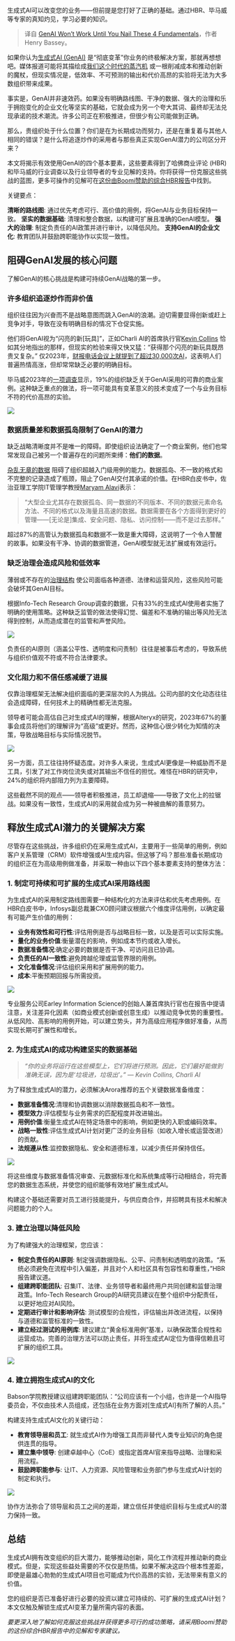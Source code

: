 
<!--
title: 生成式AI只有掌握这四个基础才能发挥作用
cover: https://cdn.thenewstack.io/media/2025/01/4e75f93a-genai-wont-work-until-you-nail-these-4-fundamentals.png
-->

生成式AI可以改变您的业务——但前提是您打好了正确的基础。通过HBR、毕马威等专家的真知灼见，学习必要的知识。

> 译自 [GenAI Won’t Work Until You Nail These 4 Fundamentals](https://thenewstack.io/genai-wont-work-until-you-nail-these-4-fundamentals/)，作者 Henry Bassey。

如果你认为[生成式AI (GenAI)](https://thenewstack.io/building-a-realistic-pathway-to-production-ready-genai/) 是“彻底变革”你业务的终极解决方案，那就再想想吧。媒体报道可能将其描绘成[我们这个时代的蒸汽机](https://www.gartner.com/en/topics/generative-ai) 或一根削减成本和推动创新的魔杖，但现实情况是，低效率、不可预测的输出和代价高昂的实验将无法为大多数组织带来成果。

事实是，GenAI并非速效药。如果没有明确路线图、干净的数据、强大的治理和乐于拥抱变化的企业文化等坚实的基础，它就会成为另一个夸大其词、最终却无法兑现承诺的技术潮流。许多公司正在积极推进，但很少有公司能做到正确。

那么，贵组织处于什么位置？你们是在为长期成功而努力，还是在重复着与其他人相同的错误？是什么将追逐炒作的采用者与那些真正实现GenAI潜力的公司区分开来？

本文将揭示有效使用GenAI的四个基本要素，这些要素得到了哈佛商业评论 (HBR) 和毕马威的行业调查以及行业领导者的专业见解的支持。你将获得一份克服这些挑战的蓝图，更多可操作的见解可在[这份由Boomi赞助的综合HBR报告](https://boomi.com/content/report/hbr-report-ai-readiness-boomi/)中找到。

关键要点：

**清晰的路线图**: 通过优先考虑可行、高价值的用例，将GenAI与业务目标保持一致。
**坚实的数据基础**: 清理和整合数据，以构建可扩展且准确的GenAI模型。
**强大的治理**: 制定负责任的AI政策并进行审计，以降低风险。
**支持GenAI的企业文化**: 教育团队并鼓励跨职能协作以实现一致性。

## 阻碍GenAI发展的核心问题

了解GenAI的核心挑战是构建可持续GenAI战略的第一步。

### 许多组织追逐炒作而非价值

组织往往因为兴奋而不是战略意图而跳入GenAI的浪潮。迫切需要显得创新或赶上竞争对手，导致在没有明确目标的情况下仓促实施。

他们将GenAI视为“闪亮的新[玩具]”，正如Charli AI的首席执行官[Kevin Collins](https://www.linkedin.com/in/collike/) 恰如其分地指出的那样，但现实的检验来得又快又猛：“获得那个闪亮的新玩具既昂贵又复杂。” 仅2023年，[财报电话会议上就提到了超过30,000次AI](https://fortune.com/2024/01/22/over-30000-mentions-ai-earnings-calls-2023-c-suite-leaders-massive-technology-shift/)，这表明人们普遍热情高涨，但却常常缺乏必要的明确目标。

毕马威2023年的[一项调查](https://kpmg.com/us/en/media/news/kpmg-generative-ai-2023.html)显示，19%的组织缺乏关于GenAI采用的可靠的商业案例。这种缺乏重点的做法，将一项可能具有变革意义的技术变成了一个与业务目标不符的代价高昂的实验。

![](https://cdn.thenewstack.io/media/2025/01/76c83370-barriers-to-genai-adoption_boomi-1024x688.jpg)

### 数据质量差和数据孤岛限制了GenAI的潜力

缺乏战略清晰度并不是唯一的障碍。即使组织设法确定了一个商业案例，他们也常常发现自己被另一个普遍存在的问题所束缚：**他们的数据**。

[杂乱无章的数据](https://thenewstack.io/wrangling-data-is-becoming-critical-in-an-ai-driven-world/) 阻碍了组织超越入门级用例的能力。数据孤岛、不一致的格式和不完整的记录造成了瓶颈，阻止了GenAI交付其承诺的价值。在HBR白皮书中，佐治亚理工学院IT管理学教授[Maryam Alavi](https://www.linkedin.com/in/maryam-alavi-1555785a/)表示：

>“大型企业尤其存在数据孤岛、同一数据的不同版本、不同的数据元素命名方法、不同的格式以及海量且高速的数据。数据需要在各个方面得到更好的管理——[无论是]集成、安全问题、隐私、访问控制——而不是过去那样。”

超过87%的高管认为数据孤岛和数据不一致是重大障碍，这说明了一个令人警醒的故事。如果没有干净、协调的数据管道，GenAI模型就无法扩展或有效运行。

### 缺乏治理会造成风险和低效率

薄弱或不存在的[治理结构](https://thenewstack.io/kubecon-keynotes-wrestle-with-ai-governance-complexities/) 使公司面临各种道德、法律和运营风险，这些风险可能会破坏其GenAI目标。

根据Info-Tech Research Group调查的数据，只有33%的生成式AI使用者实施了明确的使用策略。这种缺乏监管的做法使得幻觉、偏差和不准确的输出等风险无法得到控制，从而造成潜在的监管和声誉风险。

![](https://cdn.thenewstack.io/media/2025/01/a15023a8-gen-ai-adopters-vs-skeptics_rev_boomi-1024x775.jpg)

负责任的AI原则（涵盖公平性、透明度和问责制）往往是被事后考虑的，导致系统与组织价值观不符或不符合法律要求。


### 文化阻力和不信任感减缓了进展

仅靠治理框架无法解决组织面临的更深层次的人为挑战。公司内部的文化动态往往会造成障碍，任何技术上的精确性都无法克服。

领导者可能会高估自己对生成式AI的理解，根据Alteryx的研究，2023年67%的董事会成员将他们的理解评为“高级”或更好。然而，这种信心很少转化为知情的决策，导致战略目标与实际情况脱节。

![](https://cdn.thenewstack.io/media/2025/01/4f87b5d3-genai-understanding-resistance_boomi-1024x614.jpg)

另一方面，员工往往持怀疑态度。对许多人来说，生成式AI更像是一种威胁而不是工具，引发了对工作岗位流失或对其输出不信任的担忧。难怪在HBR的研究中，24%的组织将内部阻力列为主要障碍。

这些截然不同的观点——领导者积极推进，员工却退缩——导致了文化上的拉锯战。如果没有一致性，生成式AI的采用就会成为另一种被曲解的善意努力。


## 释放生成式AI潜力的关键解决方案

尽管存在这些挑战，许多组织仍在采用生成式AI，主要用于一些简单的用例，例如客户关系管理（CRM）软件增强或AI生成内容。但这够了吗？那些准备长期成功的组织正在为高级用例做准备，并采取一种由以下四个基本要素支持的整体方法：

### 1. 制定可持续和可扩展的生成式AI采用路线图

为生成式AI的采用制定路线图需要一种结构化的方法来评估和优先考虑用例。在HBR白皮书中，Infosys副总裁兼CXO顾问建议根据六个维度评估用例，以确定最有可能产生价值的用例：

- **业务有效性和可行性**:评估用例是否与战略目标一致，以及是否可以实际实施。
- **量化的业务价值**:衡量潜在的影响，例如成本节约或收入增长。
- **数据准备情况**:确定必要的数据是否干净、可访问且已协调。
- **负责任的AI一致性**:避免跨越伦理或监管界限的用例。
- **文化准备情况**:评估组织采用和扩展用例的能力。
- **成本**:平衡预期回报与所需投资。

![](https://cdn.thenewstack.io/media/2025/01/a137fdca-genai-roadmap_boomi-1024x482.jpg)

专业服务公司Earley Information Science的创始人兼首席执行官也在报告中提请注意，关注差异化因素（如商业模式创新或创意生成）以推动竞争优势的重要性。从低风险、高影响的用例开始，可以建立势头，并为高级应用程序做好准备，从而实现长期可扩展性和增长。

### 2. 为生成式AI的成功构建坚实的数据基础

>*“你的业务将运行在这些模型上，它们将进行预测。因此，它们最好能做到准确无误，因为是‘垃圾进，垃圾出’。”
> — Kevin Collins, Charli AI*

为了释放生成式AI的潜力，必须解决Arora推荐的五个关键数据准备维度：

- **数据准备情况**:清理和协调数据以消除数据孤岛和不一致性。
- **模型效力**:评估模型与业务需求的匹配程度并改进输出。
- **用例价值**:衡量生成式AI在特定场景中的影响，例如更快的入职或编码效率。
- **战略一致性**:评估生成式AI计划对更广泛的业务目标（如收入增长或运营改进）的贡献。
- **法规遵从性**:监控数据隐私、安全和道德标准，以减少责任并保持信任。

![](https://cdn.thenewstack.io/media/2025/01/7b3229d2-genai-data-foundation_boomi-1024x546.jpg)

将这些维度与数据准备情况审查、元数据标准化和系统集成等行动相结合，将完善您的数据生态系统，并使您的组织能够有效地扩展生成式AI。

构建这个基础还需要对员工进行技能提升，与供应商合作，并招聘具有技术和解决问题能力的个人。

### 3. 建立治理以降低风险

为了构建强大的治理框架，您应该：

- **制定负责任的AI原则**: 制定强调数据隐私、公平、问责制和透明度的政策。“系统必须避免在流程中引入偏差，并且对个人和社区具有包容性和尊重性，”HBR报告建议道。
- **组建跨职能团队**: 召集IT、法律、业务领导者和最终用户共同创建和监督治理政策。Info-Tech Research Group的AI研究员建议在整个组织中分配责任，以更好地应对AI风险。
- **定期进行审计和影响评估**: 测试模型的合规性，评估输出并改进流程，以保持与道德和监管标准的一致性。
- **建立经过测试的用例库**: 建议建立“黄金标准用例”基准，以确保政策合规性和运营成功。完善的治理方法可以防止责任，并将生成式AI定位为值得信赖且可扩展的组织工具。

![](https://cdn.thenewstack.io/media/2025/01/2b9b2a78-genai-governance_boomi-1024x442.jpg)


### 4. 建立拥抱生成式AI的文化

Babson学院教授建议组建跨职能团队：“公司应该有一个小组，也许是一个AI指导委员会，不仅由技术人员组成，还包括在业务方面对[生成式AI]有所了解的人员。”

构建支持生成式AI文化的关键行动：

- **教育领导层和员工**: 就生成式AI作为增强工具而非替代人类专业知识的角色提供连贯的指导。
- **建立集中领导**: 创建卓越中心（CoE）或指定首席AI官来指导战略、治理和采用流程。
- **鼓励跨职能参与**: 让IT、人力资源、风险管理和业务部门参与生成式AI计划的制定和执行。

![](https://cdn.thenewstack.io/media/2025/01/b021d2d4-genai-culture_boomi-1024x588.jpg)

协作方法弥合了领导层和员工之间的差距，建立信任并使组织目标与生成式AI的潜力保持一致。

## 总结

生成式AI拥有改变组织的巨大潜力，能够推动创新，简化工作流程并推动新的商业模式。但是，实现这些益处需要的不仅仅是热情。如果不解决这四个根本性差距，即使是最雄心勃勃的生成式AI项目也可能成为代价高昂的实验，无法带来有意义的价值。

您的组织是否已准备好进行必要的投资以建立可持续的、可扩展的生成式AI计划？本文仅触及解锁生成式AI变革力量所需内容的表面。

*要更深入地了解如何克服这些挑战并获得更多可行的成功策略，请采用Boomi赞助的这份综合HBR报告中的见解和专家建议。*
